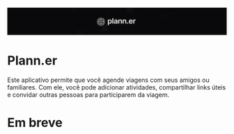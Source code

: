 ![Readme Image](/public/hero.png)

# **Plann.er**

Este aplicativo permite que você agende viagens com seus amigos ou familiares. Com ele, você pode adicionar atividades, compartilhar links úteis e convidar outras pessoas para participarem da viagem.

# **Em breve**
